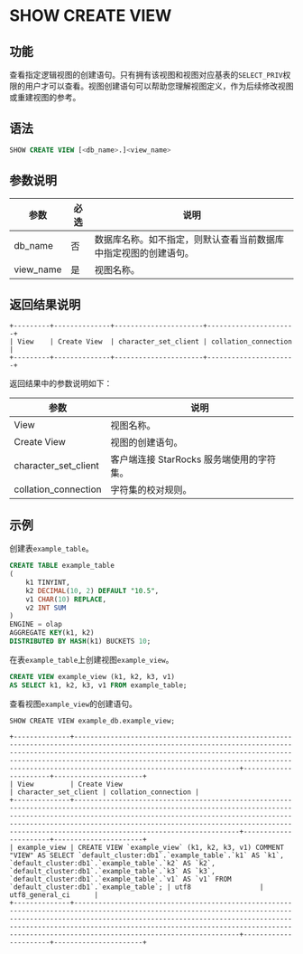 # SHOW CREATE VIEW

## 功能

查看指定逻辑视图的创建语句。只有拥有该视图和视图对应基表的`SELECT_PRIV`权限的用户才可以查看。视图创建语句可以帮助您理解视图定义，作为后续修改视图或重建视图的参考。

## 语法

```SQL
SHOW CREATE VIEW [<db_name>.]<view_name>
```

## 参数说明

| **参数**  | **必选** | **说明**                                                     |
| --------- | -------- | ------------------------------------------------------------ |
| db_name   | 否       | 数据库名称。如不指定，则默认查看当前数据库中指定视图的创建语句。 |
| view_name | 是       | 视图名称。                                                   |

## 返回结果说明

```undefined
+---------+--------------+----------------------+----------------------+
| View    | Create View  | character_set_client | collation_connection |
+---------+--------------+----------------------+----------------------+
```

返回结果中的参数说明如下：

| **参数**             | **说明**                                  |
| -------------------- | ----------------------------------------- |
| View                 | 视图名称。                                |
| Create View          | 视图的创建语句。                          |
| character_set_client | 客户端连接 StarRocks 服务端使用的字符集。 |
| collation_connection | 字符集的校对规则。                        |

## 示例

创建表`example_table`。

```SQL
CREATE TABLE example_table
(
    k1 TINYINT,
    k2 DECIMAL(10, 2) DEFAULT "10.5",
    v1 CHAR(10) REPLACE,
    v2 INT SUM
)
ENGINE = olap
AGGREGATE KEY(k1, k2)
DISTRIBUTED BY HASH(k1) BUCKETS 10;
```

在表`example_table`上创建视图`example_view`。

```SQL
CREATE VIEW example_view (k1, k2, k3, v1)
AS SELECT k1, k2, k3, v1 FROM example_table;
```

查看视图`example_view`的创建语句。

```Plain
SHOW CREATE VIEW example_db.example_view;

+--------------+---------------------------------------------------------------------------------------------------------------------------------------------------------------------------------------------------------------------------------------------------------------------------------------------------------------------------------+----------------------+----------------------+
| View         | Create View                                                                                                                                                                                                                                                                                                                     | character_set_client | collation_connection |
+--------------+---------------------------------------------------------------------------------------------------------------------------------------------------------------------------------------------------------------------------------------------------------------------------------------------------------------------------------+----------------------+----------------------+
| example_view | CREATE VIEW `example_view` (k1, k2, k3, v1) COMMENT "VIEW" AS SELECT `default_cluster:db1`.`example_table`.`k1` AS `k1`, `default_cluster:db1`.`example_table`.`k2` AS `k2`, `default_cluster:db1`.`example_table`.`k3` AS `k3`, `default_cluster:db1`.`example_table`.`v1` AS `v1` FROM `default_cluster:db1`.`example_table`; | utf8                 | utf8_general_ci      |
+--------------+---------------------------------------------------------------------------------------------------------------------------------------------------------------------------------------------------------------------------------------------------------------------------------------------------------------------------------+----------------------+----------------------+
```
